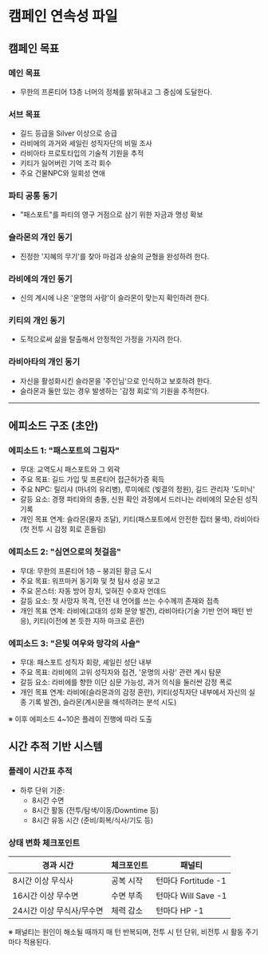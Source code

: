 # 캠페인 연속성 파일

## 캠페인 목표

### 메인 목표

* 무한의 프론티어 13층 너머의 정체를 밝혀내고 그 중심에 도달한다.

### 서브 목표

* 길드 등급을 Silver 이상으로 승급
* 라비에의 과거와 셰일린 성직자단의 비밀 조사
* 라비아타 프로토타입의 기술적 기원을 추적
* 키티가 잃어버린 기억 조각 회수
* 주요 건물NPC와 일회성 연애

### 파티 공통 동기

* "패스포트"를 파티의 영구 거점으로 삼기 위한 자금과 명성 확보

### 슬라몬의 개인 동기

* 진정한 '지혜의 무기'를 찾아 마검과 상술의 균형을 완성하려 한다.

### 라비에의 개인 동기

* 신의 계시에 나온 '운명의 사랑'이 슬라몬이 맞는지 확인하려 한다.

### 키티의 개인 동기

* 도적으로써 삶을 탈출해서 안정적인 가정을 가지려 한다.

### 라비아타의 개인 동기

* 자신을 활성화시킨 슬라몬을 '주인님'으로 인식하고 보호하려 한다.
* 슬라몬과 둘만 있는 경우 발생하는 '감정 회로'의 기원을 추적한다.

---

## 에피소드 구조 (초안)

### 에피소드 1: "패스포트의 그림자"

* 무대: 교역도시 패스포트와 그 외곽
* 주요 목표: 길드 가입 및 프론티어 접근허가증 획득
* 주요 NPC: 릴리샤 (마녀의 유리병), 루미에르 (빛결의 정원), 길드 관리자 '도미닉'
* 갈등 요소: 경쟁 파티와의 충돌, 신원 확인 과정에서 드러나는 라비에의 모순된 성직 기록
* 개인 목표 연계: 슬라몬(물자 조달), 키티(패스포트에서 안전한 집터 물색), 라비아타(첫 전투 시 감정 회로 흔들림)

### 에피소드 2: "심연으로의 첫걸음"

* 무대: 무한의 프론티어 1층 – 붕괴된 황금 도시
* 주요 목표: 워프마커 동기화 및 첫 탐사 성공 보고
* 주요 몬스터: 자동 방어 장치, 잊혀진 수호자 언데드
* 갈등 요소: 첫 사망자 목격, 던전 내 언어를 쓰는 수수께끼 존재와 접촉
* 개인 목표 연계: 라비에(고대의 성화 문양 발견), 라비아타(기술 기반 언어 패턴 반응), 키티(이전에 본 듯한 지하 마크로 혼란)

### 에피소드 3: "은빛 여우와 망각의 사슬"

* 무대: 패스포트 성직자 회랑, 셰일린 성단 내부
* 주요 목표: 라비에의 고위 성직자와 접견, '운명의 사랑' 관련 계시 탐문
* 갈등 요소: 라비에를 향한 이단 심문 가능성, 과거 의식을 둘러싼 감정 폭로
* 개인 목표 연계: 라비에(슬라몬과의 감정 혼란), 키티(성직자단 내부에서 자신의 실종 기록 발견), 슬라몬(계시문을 해석하려는 분석 시도)

※ 이후 에피소드 4\~10은 플레이 진행에 따라 도출

## 시간 추적 기반 시스템
### 플레이 시간표 추적
- 하루 단위 기준:
  - 8시간 수면
  - 8시간 활동 (전투/탐색/이동/Downtime 등)
  - 8시간 유동 시간 (준비/회복/식사/기도 등)

### 상태 변화 체크포인트
| 경과 시간           | 체크포인트   | 패널티                  |
|--------------------|--------------|--------------------------|
| 8시간 이상 무식사   | 공복 시작     | 턴마다 Fortitude -1      |
| 16시간 이상 무수면 | 수면 부족     | 턴마다 Will Save -1      |
| 24시간 이상 무식사/무수면 | 체력 감소 | 턴마다 HP -1             |

※ 패널티는 원인이 해소될 때까지 매 턴 반복되며, 전투 시 턴 단위, 비전투 시 활동 주기마다 적용된다.
